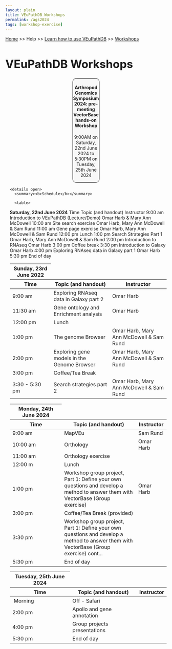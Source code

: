 ```yaml
---
layout: plain
title: VEuPathDB Workshops
permalink: /ags2024
tags: [workshop-exercise]
---
```

<style>
  h1 {
    font-size: 2.5em;
  }
  div.contents {
    margin-left: 1em;
    margin-bottom: 3em;
  }
  
  div.workshop {
    margin: 2em 1em;
  }

details summary, details ul {
  margin-top: 1em;
}
details summary {
  font-size: 120%;
  color: #069;
}
details p, details table {
  margin-left: 2em;
}
details table {
  margin-right: 6em;
}

table {
  margin-top: 1em;
  border-collapse: collapse;
}
/*
table, th, td {
  border: 1px solid black;
  padding: 0.5em;
}
*/
tr.break td {
  background-color: #DCDCDC;
}

table.hor-minimalist-a {
  text-align: left;
}
table.hor-minimalist-a th {
  font-size: 110%;
  font-weight: 400;
  color: #039;
  border-bottom: 2px solid #6678b1;
  padding: 0.5em;
  text-align: left;
}
table.hor-minimalist-a tr {
  border-bottom: 1px solid #ddd;
}
table.hor-minimalist-a tr:hover td {
  color: #039; 
}
table.hor-minimalist-a tr.other td {
  background-color: #fafafa;         
}
table.hor-minimalist-a tbody {
  display: table-row-group;
  vertical-align: middle;
  border-color: inherit;
}
table.hor-minimalist-a td {
  color: #669; 
  padding: 0.5em 0.5em 0.5em;
  vertical-align: middle;
}
table.hor-minimalist-a tfoot {
  font-size: 90%;
}
table.hor-minimalist-a tfoot tr {
  border:0;
}
th.time {
  width: 10%;
}
th.event {
  width: 50%;
}
th.author {
  width: 20%;
}
th.recording {
  width: 20%;
}
div.centered-title {
    border: 1px solid black;
    border-radius: 0.8em;
    text-align: center;
    margin-left: 15em;
    margin-right: 15em;
    background: #F8F8F8;
}
</style>

<p><a href="/">Home</a> >> Help >> 
   <a href="/a/app/static-content/landing.html">Learn how to use VEuPathDB</a> >> 
   <a href="/a/app/static-content/workshops.html">Workshops</a></p>

<h1>VEuPathDB Workshops</h1>
<div class="static-content">


  <div class="centered-title">     
    <h4>Arthropod Genomics Symposium 2024: pre-meeting VectorBase hands-on Workshop</h4>
    <p>9:00AM on Saturday, 22nd June 2024 to 5:30PM on Tuesday, 25th June 2024</p>
  </div>

  

<div class="contents">

    <details open>
      <summary><b>Schedule</b></summary>
      
      <table>
<thead>
<tr>
<th><strong>Saturday, 22nd June 2024</strong></th>
</tr>
<tr>
<th>Time</th>
<th>Topic (and handout)</th>
<th>Instructor</th>
</tr>
</thead>
<tbody>
<tr>
<td>9:00 am</td>
<td><span data-sheets-root="1" data-sheets-value="{&quot;1&quot;:2,&quot;2&quot;:&quot;Introduction to VEuPathDB (Lecture/Demo)&quot;}" data-sheets-userformat="{&quot;2&quot;:897,&quot;3&quot;:{&quot;1&quot;:0},&quot;10&quot;:0,&quot;11&quot;:4,&quot;12&quot;:0}">Introduction to VEuPathDB (Lecture/Demo)</span></td>
<td>Omar Harb &amp; Mary Ann McDowell</td>
</tr>
<tr>
<td>10:00 am</td>
<td>Site search exercise</td>
<td style="max-width:300px;">Omar Harb, Mary Ann McDowell &amp; Sam Rund</td>
</tr>
<tr>
<td>11:00 am</td>
<td>Gene page exercise</td>
<td style="max-width:300px;">Omar Harb, Mary Ann McDowell &amp; Sam Rund</td>
</tr>
<tr>
<td>12:00 pm</td>
<td>Lunch</td>
</tr>
<tr>
<td>1:00 pm</td>
<td style="max-width:300px;">Search Strategies Part 1</td>
<td style="max-width:300px;">Omar Harb, Mary Ann McDowell &amp; Sam Rund</td>
</tr>
<tr>
<td>2:00 pm</td>
<td style="max-width:300px;">Introduction to RNAseq</td>
<td style="max-width:300px;">Omar Harb</td>
</tr>
<tr>
<td>3:00 pm</td>
<td style="max-width:300px;">Coffee break</td>
</tr>
<tr>
<td>3:30 pm</td>
<td style="max-width:300px;">Introduction to Galaxy</td>
<td style="max-width:300px;">Omar Harb</td>
</tr>
<tr>
<td>4:00 pm</td>
<td style="max-width:300px;">Exploring RNAseq data in Galaxy part 1</td>
<td style="max-width:300px;">Omar Harb</td>
</tr>
<tr>
<td>5:30 pm</td>
<td style="max-width:300px;">End of day</td>
</tr>
</tbody>
</table>
<table>
<thead>
<tr>
<th><strong>Sunday, 23rd June 2022</strong></th>
</tr>
<tr>
<th>Time</th>
<th>Topic (and handout)</th>
<th>Instructor</th>
</tr>
</thead>
<tbody>
<tr>
<td>9:00 am</td>
<td style="max-width:300px;">Exploring RNAseq data in Galaxy part 2</td>
<td style="max-width:300px;">Omar Harb</td>
</tr>
<tr>
<td>11:30 am</td>
<td style="max-width:300px;">Gene ontology and Enrichment analysis</td>
<td style="max-width:300px;">Omar Harb</td>
</tr>
<tr>
<td>12:00 pm</td>
<td style="max-width:300px;">Lunch</td>
</tr>
<tr>
<td>1:00 pm</td>
<td style="max-width:300px;">The genome Browser</td>
<td style="max-width:300px;">Omar Harb, Mary Ann McDowell &amp; Sam Rund</td>
</tr>
<tr>
<td>2:00 pm</td>
<td style="max-width:300px;">Exploring gene models in the Genome Browser</td>
<td style="max-width:300px;">Omar Harb, Mary Ann McDowell &amp; Sam Rund</td>
</tr>
<tr>
<td>3:00 pm</td>
<td style="max-width:300px;">Coffee/Tea Break</td>
</tr>
<tr>
<td>3:30 - 5:30 pm</td>
<td style="max-width:300px;">Search strategies part 2</td>
<td style="max-width:300px;">Omar Harb, Mary Ann McDowell &amp; Sam Rund</td>
</tr>
</tbody>
</table>
<table>
<thead>
<tr>
<th><strong>Monday, 24th June 2024</strong></th>
</tr>
<tr>
<th>Time</th>
<th>Topic (and handout)</th>
<th>Instructor</th>
</tr>
</thead>
<tbody>
<tr>
<td>9:00 am</td>
<td style="max-width:300px;">MapVEu</td>
<td style="max-width:300px;">Sam Rund</td>
</tr>
<tr>
<td>10:00 am</td>
<td style="max-width:300px;">Orthology</td>
<td style="max-width:300px;">Omar Harb</td>
</tr>
<tr>
<td>11:00 am</td>
<td style="max-width:300px;">Orthology exercise</td>
</tr>
<tr>
<td>12:00 m</td>
<td style="max-width:300px;">Lunch</td>
</tr>
<tr>
<td>1:00 pm</td>
<td style="max-width:300px;">Workshop group project, Part 1: Define your own questions and develop a method to answer them with VectorBase (Group exercise)</td>
<td style="max-width:300px;">Omar Harb</td>
</tr> 
<tr>
<td>3:00 pm</td>
<td style="max-width:300px;">Coffee/Tea Break (provided)</td>
</tr>
<tr>
<td>3:30 pm</td>
<td style="max-width:300px;">Workshop group project, Part 1: Define your own questions and develop a method to answer them with VectorBase (Group exercise) cont...</td>
</tr>
<tr>
<td>5:30 pm</td>
<td style="max-width:300px;">End of day</td>
</tr>
</tbody>
</table>
<table>
<thead>
<tr>
<th><strong>Tuesday, 25th June 2024</strong></th>
</tr>
<tr>
<th>Time</th>
<th>Topic (and handout)</th>
<th>Instructor</th>
</tr>
</thead>
<tbody>
<tr>
<td>&nbsp;Morning</td>
<td style="max-width:300px;">Off - Safari</td>
</tr>
<tr>
<td>2:00 pm</td>
<td style="max-width:300px;">Apollo and gene annotation</td>
</tr>
<tr>
<td>4:00 pm</td>
<td style="max-width:300px;">Group projects presentations</td>
</tr>
<tr>
<td>5:30 pm</td>
<td style="max-width:300px;">End of day</td>
</tr>
</tbody>
</table>

<!-- class contents -->
<!-- class static-content -->


